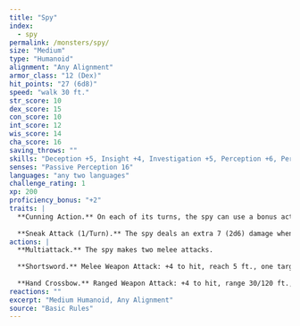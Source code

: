 ```yaml
---
title: "Spy"
index:
  - spy
permalink: /monsters/spy/
size: "Medium"
type: "Humanoid"
alignment: "Any Alignment"
armor_class: "12 (Dex)"
hit_points: "27 (6d8)"
speed: "walk 30 ft."
str_score: 10
dex_score: 15
con_score: 10
int_score: 12
wis_score: 14
cha_score: 16
saving_throws: ""
skills: "Deception +5, Insight +4, Investigation +5, Perception +6, Persuasion +5, Stealth +4"
senses: "Passive Perception 16"
languages: "any two languages"
challenge_rating: 1
xp: 200
proficiency_bonus: "+2"
traits: |
  **Cunning Action.** On each of its turns, the spy can use a bonus action to take the Dash, Disengage, or Hide action.
  
  **Sneak Attack (1/Turn).** The spy deals an extra 7 (2d6) damage when it hits a target with a weapon attack and has advantage on the attack roll, or when the target is within 5 ft. of an ally of the spy that isn't incapacitated and the spy doesn't have disadvantage on the attack roll.
actions: |
  **Multiattack.** The spy makes two melee attacks.
  
  **Shortsword.** Melee Weapon Attack: +4 to hit, reach 5 ft., one target. Hit: 5 (1d6 + 2) piercing damage.
  
  **Hand Crossbow.** Ranged Weapon Attack: +4 to hit, range 30/120 ft., one target. Hit: 5 (1d6 + 2) piercing damage.
reactions: ""
excerpt: "Medium Humanoid, Any Alignment"
source: "Basic Rules"
---
```

